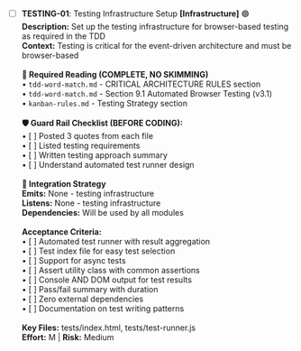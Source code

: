 - [ ] **TESTING-01**: Testing Infrastructure Setup **[Infrastructure]** 🟣<br/>**Description:** Set up the testing infrastructure for browser-based testing as required in the TDD<br/>**Context:** Testing is critical for the event-driven architecture and must be browser-based<br/><br/>**📖 Required Reading (COMPLETE, NO SKIMMING)**<br/>• `tdd-word-match.md` - CRITICAL ARCHITECTURE RULES section<br/>• `tdd-word-match.md` - Section 9.1 Automated Browser Testing (v3.1)<br/>• `kanban-rules.md` - Testing Strategy section<br/><br/>**🛡️ Guard Rail Checklist (BEFORE CODING):**<br/>• [ ] Posted 3 quotes from each file<br/>• [ ] Listed testing requirements<br/>• [ ] Written testing approach summary<br/>• [ ] Understand automated test runner design<br/><br/>**🔗 Integration Strategy**<br/>**Emits:** None - testing infrastructure<br/>**Listens:** None - testing infrastructure<br/>**Dependencies:** Will be used by all modules<br/><br/>**Acceptance Criteria:**<br/>• [ ] Automated test runner with result aggregation<br/>• [ ] Test index file for easy test selection<br/>• [ ] Support for async tests<br/>• [ ] Assert utility class with common assertions<br/>• [ ] Console AND DOM output for test results<br/>• [ ] Pass/fail summary with duration<br/>• [ ] Zero external dependencies<br/>• [ ] Documentation on test writing patterns<br/><br/>**Key Files:** tests/index.html, tests/test-runner.js<br/>**Effort:** M | **Risk:** Medium